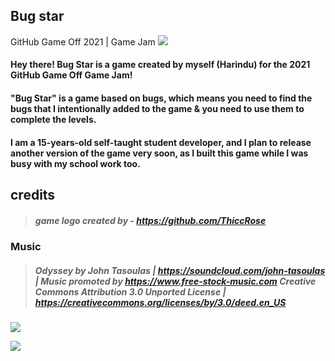 ## Bug star
GitHub Game Off 2021 | Game Jam
![](https://img.itch.zone/aW1nLzc1NzMwNzgucG5n/original/u4rBbo.png)


#### Hey there! Bug Star is a game created by myself (Harindu) for the 2021 GitHub Game Off Game Jam! 

#### "Bug Star" is a game based on bugs, which means you need to find the bugs that I intentionally added to the game & you need to use them to complete the levels. 

#### I am a 15-years-old self-taught student developer, and I plan to release another version of the game very soon, as I built this game while I was busy with my school work too.

## credits

>##### game logo created by - https://github.com/ThiccRose

### Music
>##### Odyssey by John Tasoulas | https://soundcloud.com/john-tasoulas | Music promoted by https://www.free-stock-music.com Creative Commons Attribution 3.0 Unported License | https://creativecommons.org/licenses/by/3.0/deed.en_US
![](https://img.itch.zone/aW1hZ2UvMTMwMTMyNi83NTY5MzU0LnBuZw==/original/uhizTo.png)

![](https://img.itch.zone/aW1hZ2UvMTMwMTMyNi83NTY5MzU3LnBuZw==/original/jHkL7L.png)
